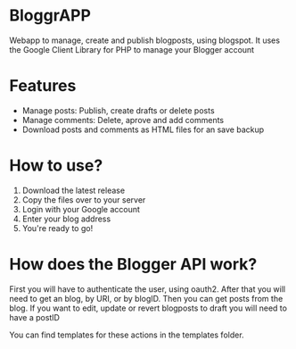 # BloggrAPP
Webapp to manage, create and publish blogposts, using blogspot. It uses the Google Client Library for PHP to manage your Blogger account

# Features
- Manage posts: Publish, create drafts or delete posts 
- Manage comments: Delete, aprove and add comments
- Download posts and comments as HTML files for an save backup

# How to use?
1. Download the latest release
2. Copy the files over to your server
3. Login with your Google account
4. Enter your blog address
5. You're ready to go!

# How does the Blogger API work?
First you will have to authenticate the user, using oauth2.
After that you will need to get an blog, by URI, or by blogID.
Then you can get posts from the blog. 
If you want to edit, update or revert blogposts to draft you will need to have a postID

You can find templates for these actions in the templates folder.

